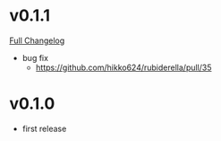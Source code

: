 # v0.1.1

[Full Changelog](https://github.com/hikko624/rubiderella/compare/v0.1.0...v0.1.1)

- bug fix
  - https://github.com/hikko624/rubiderella/pull/35

# v0.1.0
- first release
